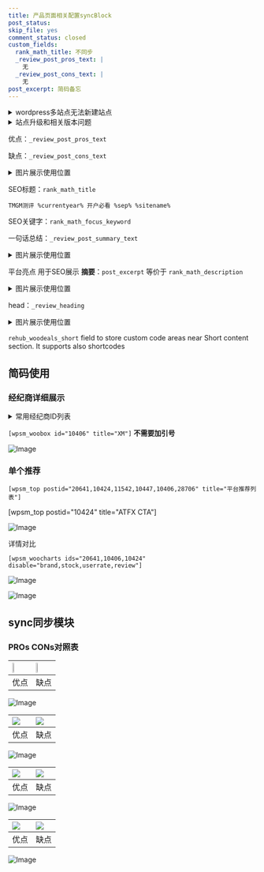 ```yaml
---
title: 产品页面相关配置syncBlock
post_status: 
skip_file: yes
comment_status: closed
custom_fields:
  rank_math_title: 不同步
  _review_post_pros_text: |
    无
  _review_post_cons_text: |
    无
post_excerpt: 简码备忘
---
```

<details><summary>wordpress多站点无法新建站点</summary>

<li>和报错需要清理cookies一样的原因</li>
<li>wp-config.php里面<code>define( 'SUBDOMAIN_INSTALL', false );//子域名安装</code></li>
<li>新建子站点是用<code>define( 'SUBDOMAIN_INSTALL', true);//子域名安装</code> 完成以后，改成<code>false</code></li>
</details>

<details><summary>站点升级和相关版本问题</summary>

<p>wordpress：5.9.9
woocommerce：7.5.1
出现问题的地方：主题选项里面>><strong>Product layout >>compact style</strong></p>
<p>如何出现没有用过的字段 导致无法保存。先导出配置 然后进行修改，后面再次恢复即可。</p>
<p>出现部分字段无法显示时，需要返回默认布局后，对产品进行保存就好了。</p>
<p></p>
</details>

优点：`_review_post_pros_text`

缺点：`_review_post_cons_text`

<details><summary>图片展示使用位置</summary>

<img src="https://prod-files-secure.s3.us-west-2.amazonaws.com/39ed1227-6d7d-4570-be36-9ccd4a2c4241/f51d3d83-55d4-4bdf-9604-f37ec77ab556/Untitled.png?X-Amz-Algorithm=AWS4-HMAC-SHA256&X-Amz-Content-Sha256=UNSIGNED-PAYLOAD&X-Amz-Credential=ASIAZI2LB466SFFRL6CK%2F20250928%2Fus-west-2%2Fs3%2Faws4_request&X-Amz-Date=20250928T165519Z&X-Amz-Expires=3600&X-Amz-Security-Token=IQoJb3JpZ2luX2VjEDYaCXVzLXdlc3QtMiJGMEQCICnBVch3KfWCBATx6aJR%2BcV%2BvUH4tYgg%2FSxTnuM21j%2FAAiBHVhLtY2R55aVc%2Bd%2BjG21Tn3mQpnR2pbu1TtmkPWULdSqIBAi%2F%2F%2F%2F%2F%2F%2F%2F%2F%2F%2F8BEAAaDDYzNzQyMzE4MzgwNSIMnU6YFW%2BPDlglZGfmKtwDjQFCEf6PIv6wUFPmZlhlNR%2FxqKsPaICw6UCXzesF3w1ksJ%2B%2FxVglk2%2FkxXUOkSXL4GVfxyiLYtDOlw3z7hHcn5kcA3Wd94Xd22U7hvhruXAMUhzGC1tFAExvJlzLkzpZFuot0xjOszl8A%2F5Se36R8NMa3%2FFIO0La2HyUwgN7YEdz9AETlSboTPWk3ndeBE2W4WHNZO53mAD8LvH5nuvv70rbLXQjCZwH8N5%2FOpprvvGfEX45dxuST%2FuWq9GGJncTLwR2Gl2hgdjp7q3ycC2M3YX6LG%2BCbNQE14dxKkp5BKnFqHCyCKpODo71oB%2FUgm8MisKxOJbAr%2B%2BFnfH1nFyJ7SqJ1WBHFal7HvkWG5pvc75jJuyT3gMPKmAtOzuF8mCsWrwkWyjnGF%2FiPVFoVd3ppS5MPkbkBhGog0r8W50pFsGnNttlQO2H7TbmFATD%2F679vfB60I4D8%2BXhNY2vNzo7%2FiiTlS8grzaKRPrq5yOcttX4WT8zdCCQc0BVgrpFa4HIDX9dil8LITkieaOHgZxm0ujopGdJ2MoBf6DOnGcZIjT4wxSEyO3ARkaUkKHmzwpQc70AkwHG6X5UnwzZB1L9QFoc%2FBLyPoZW49WeNugbDgxtQsVGni%2BjM0ABuycwmvDkxgY6pgHLHXSQ9cs%2FmkXnpZm%2BYBTwymnqMlAlicb9tQwMO%2FdRUqYxYWeg%2FcQMoCy6CuTjtIT0Dh0keSMbT3TD8z9LfjyxdopXrJ4Y8%2FLDK58tHAoPqfjyVeu4VKkthrpwt7rTkKxgHyeHSIaZHmEMflKR40NB7uM5w7hb3A7xgIOS%2B%2B7KpfPKpUQNml%2BOUaYdwVrNSy5R5LuIOR%2B3uKpTLNdjcTU8JxqCDIrr&X-Amz-Signature=454466e3365dabccac7c1fcd4a206cfb07fa24128946f2bd99ec2c9e97068751&X-Amz-SignedHeaders=host&x-amz-checksum-mode=ENABLED&x-id=GetObject" alt="Image">
</details>

SEO标题：`rank_math_title`

`TMGM测评 %currentyear% 开户必看 %sep% %sitename%`

SEO关键字：`rank_math_focus_keyword`

一句话总结：`_review_post_summary_text`

<details><summary>图片展示使用位置</summary>

<img src="https://prod-files-secure.s3.us-west-2.amazonaws.com/39ed1227-6d7d-4570-be36-9ccd4a2c4241/4b96a922-296c-4f4e-8630-d1c870cbce01/Untitled.png?X-Amz-Algorithm=AWS4-HMAC-SHA256&X-Amz-Content-Sha256=UNSIGNED-PAYLOAD&X-Amz-Credential=ASIAZI2LB466TF57BEZS%2F20250928%2Fus-west-2%2Fs3%2Faws4_request&X-Amz-Date=20250928T165519Z&X-Amz-Expires=3600&X-Amz-Security-Token=IQoJb3JpZ2luX2VjEDYaCXVzLXdlc3QtMiJGMEQCIHoa0w59QXanU4shS5tcmen1Z9XJcG%2Fonqy9Q1fr%2Fm9aAiBggB1QgLQxuKvFt80tB38Zr82VE8sCAZ9TbjGouuWsUCqIBAi%2F%2F%2F%2F%2F%2F%2F%2F%2F%2F%2F8BEAAaDDYzNzQyMzE4MzgwNSIMNMwcht5y5k2%2B1V3rKtwDhHNCf1XI8GRrGbdKUd5Bx6ftPsCxzF1QqVsaHXhQZ41UsY%2BZ36JiYftuWcr1m0gAn9l7QC6zi1voKp4tOopXt74iUBYrsJfaZSBbrY6jiP6dLXkt25z68zQXL%2BmYtjTthU1idhbWJwxXgsrqB15UOZRodneiEhVLz8ZOx5Q%2Bz%2FOfQSHuH15GNQ%2FWAWIZdpZKSRqx8dt%2FEITWuhCaUbMGDIG6JNpIpZBhwEm9Muc%2B9lywZIeumd9O3Q3UVOHHOpykm1yQxd6qBFY7%2BOrwNOpPM78Fad2wgXKEW5rbxAnmNcdLHY8ATRF%2FTegA45La7RE5v5MPeUSXEk0knC9kIbvyRZ9X9L7veRzNjOZpMJfs1yhh7OLzNTc36CSU%2B3Rwrda7FwCh4YbBOIchq7caFafSZF%2BdkZLbrP%2FvY0BBZCclGniQ9n6zSs0vdgA%2FyNUrFEPP9BmkFqelRGX1zPRJxHZCR2jFFsmmcr%2FfUj5abtEbLBu4avJprYqcLCbI%2FZLxcqmFD1hle2cYTw%2BAue4i2BhdJBKn1lMKr4bYdpQgJJSYoyD3dEMKPCBKo4CYU5acf1oj2AlNn%2FJHKN14wMvod4VnWtmAD6cAmxzEL%2B12M6QtF1gm7%2FCLRjioUypIfJ4wze%2FkxgY6pgGoPk38fo7cR3vippj0kYap5K1n%2BIog579u%2FQW2o1JzXa0%2Bx0DiISfqwtoJahpsKMmvI30WJv7x79ueYOerSKC9bVHI1fAl9LlDbpXPT9AwBXut%2B615yld94%2FBqVsMAxswWHZLGbCJhGlALjaxr74FIvQerLeesYBspzRQzEA5fpQmw97xiIFURurs%2FgTfhv0MU8JTjtuUqDp0GlbfhDlnNVuQyTVbk&X-Amz-Signature=8d70c2d39696d33db0542c9b68d38647cf88e1737b4cca7a9e7f1745a541b0b7&X-Amz-SignedHeaders=host&x-amz-checksum-mode=ENABLED&x-id=GetObject" alt="Image">
</details>

平台亮点 用于SEO展示 **摘要**：`post_excerpt`  等价于 `rank_math_description`

<details><summary>图片展示使用位置</summary>

<img src="https://prod-files-secure.s3.us-west-2.amazonaws.com/39ed1227-6d7d-4570-be36-9ccd4a2c4241/1ee11f63-b60a-4dfe-a7a7-d58ff23b5d88/Untitled.png?X-Amz-Algorithm=AWS4-HMAC-SHA256&X-Amz-Content-Sha256=UNSIGNED-PAYLOAD&X-Amz-Credential=ASIAZI2LB4665NYULXT6%2F20250928%2Fus-west-2%2Fs3%2Faws4_request&X-Amz-Date=20250928T165519Z&X-Amz-Expires=3600&X-Amz-Security-Token=IQoJb3JpZ2luX2VjEDYaCXVzLXdlc3QtMiJIMEYCIQCj8%2FhXwkc7Tu4DNrQdAP7z%2Fq5W3Gf1vKIt9apLfRCZRAIhAPIERxgUgKgVEPgK62vbe92LYrZXO1cEqhJQuUMjx0cnKogECL%2F%2F%2F%2F%2F%2F%2F%2F%2F%2F%2FwEQABoMNjM3NDIzMTgzODA1IgxKCCg2kzr%2Fb13pF24q3AN0KYKN04%2F4KTp7vwOBw99QPwNV2gsc3tezJNc%2Bf1WjTEzAPzd6edQdFR3zK3ZS6V8fV2pprO%2FNE26mXbEwZmgX4BtxSaBKAlaBY3anzcFhVYQ2EvyNryMWVDzQSXVNCJ5f02vv5z3zx%2F7so2FbQ%2FvtZ2mA%2FjTOuHZFIeqnge3wEpHmOgraNvDpDewtvmakM3QFNzShyo%2FVE25UpKME8jYTO2DjTxkUhS8boW2b4cRWa81Xn%2Fp55Yjz%2BmIhw4QkErBCbyqv91zbWDBs1k%2FcxgVall4siB2GtIH2GYlRBfkn1bcVgmn3BuJZHBPXt3R1XWoV6m7icUZqdV09qWE0lGN9zNQns1ZY6d96Ck4JF1rXUyl3zc1VJfj9V9Ud7bzj78IFXovTertvezBXOE3yu4Wj2IkkI4u%2FPLbKFeOtPzEClNG%2FPrecK8qGnxTXON8dwuF8CZDAAPK7beY48QRWbPZb%2FkNwra1qgkdMzEu5aImo6WY3L3LAt4cQrw1uMc%2BBKwE89KHLN1U7cKBqfKfs2op0l04tmiU5SEWwZD%2Fx%2B3XuFywWQlzpE7J8RO1kmFUaoR6fNgWz3aBawfWlWlSnhLcYcusXuaUf3DB7NhAiaLfHYhgB1f6Gro%2ByvKoWeDDO7%2BTGBjqkASXZENxmVyldULPtGkDAlRoOqbL2tdNUELINaLIQ1isIoPxh6eCjqZlJcwNDXjjh77EoNgATfMTxcOX7GmFM7BuclHofmg2QJWjWwaP7lnc1L8toTvjYLwvdd66RhpfYbjQm86aRxdMTojHBbnCP%2BuvBzmfz0tL253hnVrBFnYd0wNqP6bwikwi3v62QilEFqAbDdE8lugsznKMIhA2PI9EfyfC8&X-Amz-Signature=3c977e94dfb336817f6803213392ab2fbc1070f90a42631d69537d9f7ad76480&X-Amz-SignedHeaders=host&x-amz-checksum-mode=ENABLED&x-id=GetObject" alt="Image">
<img src="https://prod-files-secure.s3.us-west-2.amazonaws.com/39ed1227-6d7d-4570-be36-9ccd4a2c4241/ad4118b5-78d8-4fbe-801e-3b29b5d99c01/Untitled.png?X-Amz-Algorithm=AWS4-HMAC-SHA256&X-Amz-Content-Sha256=UNSIGNED-PAYLOAD&X-Amz-Credential=ASIAZI2LB4665NYULXT6%2F20250928%2Fus-west-2%2Fs3%2Faws4_request&X-Amz-Date=20250928T165519Z&X-Amz-Expires=3600&X-Amz-Security-Token=IQoJb3JpZ2luX2VjEDYaCXVzLXdlc3QtMiJIMEYCIQCj8%2FhXwkc7Tu4DNrQdAP7z%2Fq5W3Gf1vKIt9apLfRCZRAIhAPIERxgUgKgVEPgK62vbe92LYrZXO1cEqhJQuUMjx0cnKogECL%2F%2F%2F%2F%2F%2F%2F%2F%2F%2F%2FwEQABoMNjM3NDIzMTgzODA1IgxKCCg2kzr%2Fb13pF24q3AN0KYKN04%2F4KTp7vwOBw99QPwNV2gsc3tezJNc%2Bf1WjTEzAPzd6edQdFR3zK3ZS6V8fV2pprO%2FNE26mXbEwZmgX4BtxSaBKAlaBY3anzcFhVYQ2EvyNryMWVDzQSXVNCJ5f02vv5z3zx%2F7so2FbQ%2FvtZ2mA%2FjTOuHZFIeqnge3wEpHmOgraNvDpDewtvmakM3QFNzShyo%2FVE25UpKME8jYTO2DjTxkUhS8boW2b4cRWa81Xn%2Fp55Yjz%2BmIhw4QkErBCbyqv91zbWDBs1k%2FcxgVall4siB2GtIH2GYlRBfkn1bcVgmn3BuJZHBPXt3R1XWoV6m7icUZqdV09qWE0lGN9zNQns1ZY6d96Ck4JF1rXUyl3zc1VJfj9V9Ud7bzj78IFXovTertvezBXOE3yu4Wj2IkkI4u%2FPLbKFeOtPzEClNG%2FPrecK8qGnxTXON8dwuF8CZDAAPK7beY48QRWbPZb%2FkNwra1qgkdMzEu5aImo6WY3L3LAt4cQrw1uMc%2BBKwE89KHLN1U7cKBqfKfs2op0l04tmiU5SEWwZD%2Fx%2B3XuFywWQlzpE7J8RO1kmFUaoR6fNgWz3aBawfWlWlSnhLcYcusXuaUf3DB7NhAiaLfHYhgB1f6Gro%2ByvKoWeDDO7%2BTGBjqkASXZENxmVyldULPtGkDAlRoOqbL2tdNUELINaLIQ1isIoPxh6eCjqZlJcwNDXjjh77EoNgATfMTxcOX7GmFM7BuclHofmg2QJWjWwaP7lnc1L8toTvjYLwvdd66RhpfYbjQm86aRxdMTojHBbnCP%2BuvBzmfz0tL253hnVrBFnYd0wNqP6bwikwi3v62QilEFqAbDdE8lugsznKMIhA2PI9EfyfC8&X-Amz-Signature=731b1c7ef1d6c3db1322dd1e2ea001444303d4d7b4bd3ce12006e3b63ed205e4&X-Amz-SignedHeaders=host&x-amz-checksum-mode=ENABLED&x-id=GetObject" alt="Image">
<img src="https://prod-files-secure.s3.us-west-2.amazonaws.com/39ed1227-6d7d-4570-be36-9ccd4a2c4241/a38cf7c9-a79c-4b64-9e94-13589fe0758b/Untitled.png?X-Amz-Algorithm=AWS4-HMAC-SHA256&X-Amz-Content-Sha256=UNSIGNED-PAYLOAD&X-Amz-Credential=ASIAZI2LB4665NYULXT6%2F20250928%2Fus-west-2%2Fs3%2Faws4_request&X-Amz-Date=20250928T165519Z&X-Amz-Expires=3600&X-Amz-Security-Token=IQoJb3JpZ2luX2VjEDYaCXVzLXdlc3QtMiJIMEYCIQCj8%2FhXwkc7Tu4DNrQdAP7z%2Fq5W3Gf1vKIt9apLfRCZRAIhAPIERxgUgKgVEPgK62vbe92LYrZXO1cEqhJQuUMjx0cnKogECL%2F%2F%2F%2F%2F%2F%2F%2F%2F%2F%2FwEQABoMNjM3NDIzMTgzODA1IgxKCCg2kzr%2Fb13pF24q3AN0KYKN04%2F4KTp7vwOBw99QPwNV2gsc3tezJNc%2Bf1WjTEzAPzd6edQdFR3zK3ZS6V8fV2pprO%2FNE26mXbEwZmgX4BtxSaBKAlaBY3anzcFhVYQ2EvyNryMWVDzQSXVNCJ5f02vv5z3zx%2F7so2FbQ%2FvtZ2mA%2FjTOuHZFIeqnge3wEpHmOgraNvDpDewtvmakM3QFNzShyo%2FVE25UpKME8jYTO2DjTxkUhS8boW2b4cRWa81Xn%2Fp55Yjz%2BmIhw4QkErBCbyqv91zbWDBs1k%2FcxgVall4siB2GtIH2GYlRBfkn1bcVgmn3BuJZHBPXt3R1XWoV6m7icUZqdV09qWE0lGN9zNQns1ZY6d96Ck4JF1rXUyl3zc1VJfj9V9Ud7bzj78IFXovTertvezBXOE3yu4Wj2IkkI4u%2FPLbKFeOtPzEClNG%2FPrecK8qGnxTXON8dwuF8CZDAAPK7beY48QRWbPZb%2FkNwra1qgkdMzEu5aImo6WY3L3LAt4cQrw1uMc%2BBKwE89KHLN1U7cKBqfKfs2op0l04tmiU5SEWwZD%2Fx%2B3XuFywWQlzpE7J8RO1kmFUaoR6fNgWz3aBawfWlWlSnhLcYcusXuaUf3DB7NhAiaLfHYhgB1f6Gro%2ByvKoWeDDO7%2BTGBjqkASXZENxmVyldULPtGkDAlRoOqbL2tdNUELINaLIQ1isIoPxh6eCjqZlJcwNDXjjh77EoNgATfMTxcOX7GmFM7BuclHofmg2QJWjWwaP7lnc1L8toTvjYLwvdd66RhpfYbjQm86aRxdMTojHBbnCP%2BuvBzmfz0tL253hnVrBFnYd0wNqP6bwikwi3v62QilEFqAbDdE8lugsznKMIhA2PI9EfyfC8&X-Amz-Signature=5c8625db8129cf001e0e672c9d37900b668873a81b988fc9962a8dade3cbf081&X-Amz-SignedHeaders=host&x-amz-checksum-mode=ENABLED&x-id=GetObject" alt="Image">
<img src="https://prod-files-secure.s3.us-west-2.amazonaws.com/39ed1227-6d7d-4570-be36-9ccd4a2c4241/7da6fc1e-d2ac-42ae-8c75-cb5749aa18f6/Untitled.png?X-Amz-Algorithm=AWS4-HMAC-SHA256&X-Amz-Content-Sha256=UNSIGNED-PAYLOAD&X-Amz-Credential=ASIAZI2LB4665NYULXT6%2F20250928%2Fus-west-2%2Fs3%2Faws4_request&X-Amz-Date=20250928T165519Z&X-Amz-Expires=3600&X-Amz-Security-Token=IQoJb3JpZ2luX2VjEDYaCXVzLXdlc3QtMiJIMEYCIQCj8%2FhXwkc7Tu4DNrQdAP7z%2Fq5W3Gf1vKIt9apLfRCZRAIhAPIERxgUgKgVEPgK62vbe92LYrZXO1cEqhJQuUMjx0cnKogECL%2F%2F%2F%2F%2F%2F%2F%2F%2F%2F%2FwEQABoMNjM3NDIzMTgzODA1IgxKCCg2kzr%2Fb13pF24q3AN0KYKN04%2F4KTp7vwOBw99QPwNV2gsc3tezJNc%2Bf1WjTEzAPzd6edQdFR3zK3ZS6V8fV2pprO%2FNE26mXbEwZmgX4BtxSaBKAlaBY3anzcFhVYQ2EvyNryMWVDzQSXVNCJ5f02vv5z3zx%2F7so2FbQ%2FvtZ2mA%2FjTOuHZFIeqnge3wEpHmOgraNvDpDewtvmakM3QFNzShyo%2FVE25UpKME8jYTO2DjTxkUhS8boW2b4cRWa81Xn%2Fp55Yjz%2BmIhw4QkErBCbyqv91zbWDBs1k%2FcxgVall4siB2GtIH2GYlRBfkn1bcVgmn3BuJZHBPXt3R1XWoV6m7icUZqdV09qWE0lGN9zNQns1ZY6d96Ck4JF1rXUyl3zc1VJfj9V9Ud7bzj78IFXovTertvezBXOE3yu4Wj2IkkI4u%2FPLbKFeOtPzEClNG%2FPrecK8qGnxTXON8dwuF8CZDAAPK7beY48QRWbPZb%2FkNwra1qgkdMzEu5aImo6WY3L3LAt4cQrw1uMc%2BBKwE89KHLN1U7cKBqfKfs2op0l04tmiU5SEWwZD%2Fx%2B3XuFywWQlzpE7J8RO1kmFUaoR6fNgWz3aBawfWlWlSnhLcYcusXuaUf3DB7NhAiaLfHYhgB1f6Gro%2ByvKoWeDDO7%2BTGBjqkASXZENxmVyldULPtGkDAlRoOqbL2tdNUELINaLIQ1isIoPxh6eCjqZlJcwNDXjjh77EoNgATfMTxcOX7GmFM7BuclHofmg2QJWjWwaP7lnc1L8toTvjYLwvdd66RhpfYbjQm86aRxdMTojHBbnCP%2BuvBzmfz0tL253hnVrBFnYd0wNqP6bwikwi3v62QilEFqAbDdE8lugsznKMIhA2PI9EfyfC8&X-Amz-Signature=7acdd613ab86df1ece48e8479ce98a582bc42bd50b48ec57f7b915128a546057&X-Amz-SignedHeaders=host&x-amz-checksum-mode=ENABLED&x-id=GetObject" alt="Image">
<img src="https://prod-files-secure.s3.us-west-2.amazonaws.com/39ed1227-6d7d-4570-be36-9ccd4a2c4241/7e97f40a-eaee-47f5-b2f9-475f96808fa7/Untitled.png?X-Amz-Algorithm=AWS4-HMAC-SHA256&X-Amz-Content-Sha256=UNSIGNED-PAYLOAD&X-Amz-Credential=ASIAZI2LB4665NYULXT6%2F20250928%2Fus-west-2%2Fs3%2Faws4_request&X-Amz-Date=20250928T165519Z&X-Amz-Expires=3600&X-Amz-Security-Token=IQoJb3JpZ2luX2VjEDYaCXVzLXdlc3QtMiJIMEYCIQCj8%2FhXwkc7Tu4DNrQdAP7z%2Fq5W3Gf1vKIt9apLfRCZRAIhAPIERxgUgKgVEPgK62vbe92LYrZXO1cEqhJQuUMjx0cnKogECL%2F%2F%2F%2F%2F%2F%2F%2F%2F%2F%2FwEQABoMNjM3NDIzMTgzODA1IgxKCCg2kzr%2Fb13pF24q3AN0KYKN04%2F4KTp7vwOBw99QPwNV2gsc3tezJNc%2Bf1WjTEzAPzd6edQdFR3zK3ZS6V8fV2pprO%2FNE26mXbEwZmgX4BtxSaBKAlaBY3anzcFhVYQ2EvyNryMWVDzQSXVNCJ5f02vv5z3zx%2F7so2FbQ%2FvtZ2mA%2FjTOuHZFIeqnge3wEpHmOgraNvDpDewtvmakM3QFNzShyo%2FVE25UpKME8jYTO2DjTxkUhS8boW2b4cRWa81Xn%2Fp55Yjz%2BmIhw4QkErBCbyqv91zbWDBs1k%2FcxgVall4siB2GtIH2GYlRBfkn1bcVgmn3BuJZHBPXt3R1XWoV6m7icUZqdV09qWE0lGN9zNQns1ZY6d96Ck4JF1rXUyl3zc1VJfj9V9Ud7bzj78IFXovTertvezBXOE3yu4Wj2IkkI4u%2FPLbKFeOtPzEClNG%2FPrecK8qGnxTXON8dwuF8CZDAAPK7beY48QRWbPZb%2FkNwra1qgkdMzEu5aImo6WY3L3LAt4cQrw1uMc%2BBKwE89KHLN1U7cKBqfKfs2op0l04tmiU5SEWwZD%2Fx%2B3XuFywWQlzpE7J8RO1kmFUaoR6fNgWz3aBawfWlWlSnhLcYcusXuaUf3DB7NhAiaLfHYhgB1f6Gro%2ByvKoWeDDO7%2BTGBjqkASXZENxmVyldULPtGkDAlRoOqbL2tdNUELINaLIQ1isIoPxh6eCjqZlJcwNDXjjh77EoNgATfMTxcOX7GmFM7BuclHofmg2QJWjWwaP7lnc1L8toTvjYLwvdd66RhpfYbjQm86aRxdMTojHBbnCP%2BuvBzmfz0tL253hnVrBFnYd0wNqP6bwikwi3v62QilEFqAbDdE8lugsznKMIhA2PI9EfyfC8&X-Amz-Signature=74c859d0ed1c775ceda4b1ea3218e2eb36011f8701729c3d3d189d69b3d5b00b&X-Amz-SignedHeaders=host&x-amz-checksum-mode=ENABLED&x-id=GetObject" alt="Image">
</details>

head：`_review_heading`

<details><summary>图片展示使用位置</summary>

<img src="https://prod-files-secure.s3.us-west-2.amazonaws.com/39ed1227-6d7d-4570-be36-9ccd4a2c4241/3a4650ad-9887-415c-889a-edd51fa54f27/Untitled.png?X-Amz-Algorithm=AWS4-HMAC-SHA256&X-Amz-Content-Sha256=UNSIGNED-PAYLOAD&X-Amz-Credential=ASIAZI2LB466V7UJ2KRR%2F20250928%2Fus-west-2%2Fs3%2Faws4_request&X-Amz-Date=20250928T165520Z&X-Amz-Expires=3600&X-Amz-Security-Token=IQoJb3JpZ2luX2VjEDYaCXVzLXdlc3QtMiJHMEUCIQC1GbX0oR%2FQlQui%2B0tCYgFm9MAov2dyxGa3joVrsvqI3wIgS8g1i2007xTdXS1NOQ%2BkFTfHeE7qm%2F%2BS8bM3zW0APE0qiAQIv%2F%2F%2F%2F%2F%2F%2F%2F%2F%2F%2FARAAGgw2Mzc0MjMxODM4MDUiDKP47GePf7BpE8iWnCrcA3FTrT4WinWfqsDohSzm%2BjKalNWd67EADIqKwAWdhSx%2B6MPzrkqTnGXgSs82eX8roftHFoPhQJkNheYVXnX48p3RaRX7q47s7PLC%2Fg693Jg6I3rROeYOJHpO2pSyMeexlR71%2FC6Hnp8%2FzxIWgZ8sRPnQ10yhVwyOwiMGewLJUyypx1AZRmNm%2BsJhldMUM4OizNbvecvMs7dIffhXxaaFS1MIIFvUwIja9Ti82zFmJo06GAw07RMX54ZCmDfi4vK7faiSIWBnxBhGRo1goQZCclTiE8vd02aVl0U4a%2BKwstGGF4YUclDTyju4hQsH0DHM80Z55LXy5UHFbpvkGeXiVUk2PEM4tU5vGuY%2BkxVxb9Nd3lYdPxQVFvIp8GW1WQnD6TZVnU41Ac3kMgy86ogmTgsxWwwuuNYydH3rHxD3uM69BsGBxSIsX%2F5V%2BUhZ21fSLy2j4H5fXXsJX4MH4zwyc2MWh1R%2BH%2BMPln%2FlIqMPODdVkzW6VHlQ9LgXJQFQeQ1sgUGYEo0dgUJ18QgZ3Z7RGKDF9%2BxfV4jSVARGyWxrbKwuUcdNBFyZpY4qi%2FIXFvUIycWqMYKRrG9g5%2FYUOy1zHox380wSVFwyWacELt%2FgCCnu3v2nKJPrr%2B9uLg70MJ7v5MYGOqUBxSEMI2UTJBRzj4xgLxo1e0MnoU7uWX2rAkteTOpqXGiU0f3QVs7XmUB5%2BJHB3v0QE9BTC%2F5%2BpB7qrk%2B7gKXV82KqM8%2FUv9FAmaf5m0vllpgIhoFq1OyusXGIAvOuibPnNdwu9BWjZYfEb9Are1QEoH6b9lhazv%2B9mgsoxRgiAepmsQRaXdHl3vV5c6RpfE6poyW9QG0RenvaRxRRNzp0kA6D%2B%2Fkp&X-Amz-Signature=15fce49805ad832d0466f0d144dcab7f1d4107874029d01c156b6fe5b4953c41&X-Amz-SignedHeaders=host&x-amz-checksum-mode=ENABLED&x-id=GetObject" alt="Image">
</details>

`rehub_woodeals_short`	field to store custom code areas near Short content section. It supports also shortcodes



## 简码使用

### 经纪商详细展示

<details><summary>常用经纪商ID列表</summary>

<pre><code class="php">嘉盛 ===> 20641  [wpsm_woobox id="20641" title="嘉盛"]
易信easymarkets ===> 11542  [wpsm_woobox id="11542" title="易信easymarkets"]
ATFX外汇 ===> 10424  [wpsm_woobox id="10424" title="ATFX"]
XM ===> 10406  [wpsm_woobox id="10406" title="XM"]
TMGM ===> 29622  [wpsm_woobox id="29622" title="TMGM"]
HYCM ===> 10447  [wpsm_woobox id="10447" title="HYCM"]
fpmarkets澳福外汇 ===> 20639  [wpsm_woobox id="20639" title="fpmarkets澳福外汇"]</code></pre>
</details>

`[wpsm_woobox id="10406" title="XM"]` **不需要加引号**

![Image](https://prod-files-secure.s3.us-west-2.amazonaws.com/39ed1227-6d7d-4570-be36-9ccd4a2c4241/4f898f9d-0fa7-4e43-acd3-ac6bc7be575a/Untitled.png?X-Amz-Algorithm=AWS4-HMAC-SHA256&X-Amz-Content-Sha256=UNSIGNED-PAYLOAD&X-Amz-Credential=ASIAZI2LB4666IDWJHGR%2F20250928%2Fus-west-2%2Fs3%2Faws4_request&X-Amz-Date=20250928T165517Z&X-Amz-Expires=3600&X-Amz-Security-Token=IQoJb3JpZ2luX2VjEDYaCXVzLXdlc3QtMiJIMEYCIQD5AnRMrwqaJxchoV6yjKYjbkQ7tgqqiDHMz86pDFhikwIhAJBbB0oVnXIRc8HL9efZG7zhsfng4Xq5Nv5ae7uuHTHxKogECL%2F%2F%2F%2F%2F%2F%2F%2F%2F%2F%2FwEQABoMNjM3NDIzMTgzODA1IgwMaJiS1ar3oSHZnIEq3APgGke3nOcMkXYHomPQQ5GKLPn9JCVVy23%2BJEFxORxBIaIyw%2B7d%2BOyS1oWlv7KC53gMQrIKeC9TuCYu1fNfLrXXtQaDdqoa2w2Po%2Br7AeSPFOrNEMZGxEMyjja5vtj6uMUhGA0x2PuwMmmVDeGKB64HBT75hbDENYNUgluLgQHgsfSJdHEREVGzjkv%2BzgmKwPoamjZNnCI%2F4%2FxO2eiNaAuTFudXenNuyC9X6eauWrLTTkYoOL%2FvuChmbskXTdw4ASmVP%2FHbAWf%2FN2toT5XOrMytKnqHHKPkA82g6FSmrERwomNklj83IxIrvi%2B%2BiH3q2JzlIRxytyMdCBuwl2o8cMeHZ29mWGItFGz%2FW9%2FK3KLUTQJi03swlsIUmRnLJZKjhMIcWVNRujA16p7gqX42GxZB%2BoV3Mjj5NezT5YqPrl2QBJj7hfR9Kg884%2BFSU0IOyx44rz2DuAoVwFrgRK1GA4YEopSyoXkXM%2FQHn7ls4SeOhs2YuPDmFBCNwmT3b5Rjx6RmWSncgJVanf6kYQmWnYDi1yWvyYEclqtk%2BihkVxQUGLQnGcyupnF3MgqeXSuQXUJ2%2FCTLMvrX6IYIzVgaUvc9ox6DOcqa2iUk9E%2FLWedSdkfxm4pKxhX3lhziojD57%2BTGBjqkAZcHV7%2FUSa5mayQOdhyp16FY1lFN3xJk7lbdpgLxsHvgfQL8SmnQJ%2BVPnmKTyJKghIrYZ7l3YEPRCGZrHO0BM9AASsPe4l7CweZlwS3bsxwDjm4KtS1xMcqO0jp7%2BM%2BTCgHOQvxd%2Bk%2Bxvof0Ef0QwutYtrhOhRKtk1rkUeBJ5lu2JLToXiC94e1Z9v90YxyGF0U%2FYI3dergY%2Bvs%2F3JfD%2Flkx%2FqrP&X-Amz-Signature=8339e5022fb6b322effaf6bee11e8b13383dcd3a91df1ddfd0bb324a17b505b9&X-Amz-SignedHeaders=host&x-amz-checksum-mode=ENABLED&x-id=GetObject)

### 单个推荐
`[wpsm_top postid="20641,10424,11542,10447,10406,28706" title="平台推荐列表"]`

[wpsm_top postid="10424" title="ATFX CTA"]

![Image](https://prod-files-secure.s3.us-west-2.amazonaws.com/39ed1227-6d7d-4570-be36-9ccd4a2c4241/5ac620dc-51a8-48b6-b55d-91f47299193c/Untitled.png?X-Amz-Algorithm=AWS4-HMAC-SHA256&X-Amz-Content-Sha256=UNSIGNED-PAYLOAD&X-Amz-Credential=ASIAZI2LB4666IDWJHGR%2F20250928%2Fus-west-2%2Fs3%2Faws4_request&X-Amz-Date=20250928T165517Z&X-Amz-Expires=3600&X-Amz-Security-Token=IQoJb3JpZ2luX2VjEDYaCXVzLXdlc3QtMiJIMEYCIQD5AnRMrwqaJxchoV6yjKYjbkQ7tgqqiDHMz86pDFhikwIhAJBbB0oVnXIRc8HL9efZG7zhsfng4Xq5Nv5ae7uuHTHxKogECL%2F%2F%2F%2F%2F%2F%2F%2F%2F%2F%2FwEQABoMNjM3NDIzMTgzODA1IgwMaJiS1ar3oSHZnIEq3APgGke3nOcMkXYHomPQQ5GKLPn9JCVVy23%2BJEFxORxBIaIyw%2B7d%2BOyS1oWlv7KC53gMQrIKeC9TuCYu1fNfLrXXtQaDdqoa2w2Po%2Br7AeSPFOrNEMZGxEMyjja5vtj6uMUhGA0x2PuwMmmVDeGKB64HBT75hbDENYNUgluLgQHgsfSJdHEREVGzjkv%2BzgmKwPoamjZNnCI%2F4%2FxO2eiNaAuTFudXenNuyC9X6eauWrLTTkYoOL%2FvuChmbskXTdw4ASmVP%2FHbAWf%2FN2toT5XOrMytKnqHHKPkA82g6FSmrERwomNklj83IxIrvi%2B%2BiH3q2JzlIRxytyMdCBuwl2o8cMeHZ29mWGItFGz%2FW9%2FK3KLUTQJi03swlsIUmRnLJZKjhMIcWVNRujA16p7gqX42GxZB%2BoV3Mjj5NezT5YqPrl2QBJj7hfR9Kg884%2BFSU0IOyx44rz2DuAoVwFrgRK1GA4YEopSyoXkXM%2FQHn7ls4SeOhs2YuPDmFBCNwmT3b5Rjx6RmWSncgJVanf6kYQmWnYDi1yWvyYEclqtk%2BihkVxQUGLQnGcyupnF3MgqeXSuQXUJ2%2FCTLMvrX6IYIzVgaUvc9ox6DOcqa2iUk9E%2FLWedSdkfxm4pKxhX3lhziojD57%2BTGBjqkAZcHV7%2FUSa5mayQOdhyp16FY1lFN3xJk7lbdpgLxsHvgfQL8SmnQJ%2BVPnmKTyJKghIrYZ7l3YEPRCGZrHO0BM9AASsPe4l7CweZlwS3bsxwDjm4KtS1xMcqO0jp7%2BM%2BTCgHOQvxd%2Bk%2Bxvof0Ef0QwutYtrhOhRKtk1rkUeBJ5lu2JLToXiC94e1Z9v90YxyGF0U%2FYI3dergY%2Bvs%2F3JfD%2Flkx%2FqrP&X-Amz-Signature=ccb9d33decfecb031a8221174d14a7c0d5ba30d98da77eb671b964dd1000fe43&X-Amz-SignedHeaders=host&x-amz-checksum-mode=ENABLED&x-id=GetObject)

详情对比

`[wpsm_woocharts ids="20641,10406,10424" disable="brand,stock,userrate,review"]`

![Image](https://prod-files-secure.s3.us-west-2.amazonaws.com/39ed1227-6d7d-4570-be36-9ccd4a2c4241/bf3ba45f-b9f3-4295-8aef-b4a495fd25f4/Untitled.png?X-Amz-Algorithm=AWS4-HMAC-SHA256&X-Amz-Content-Sha256=UNSIGNED-PAYLOAD&X-Amz-Credential=ASIAZI2LB4666IDWJHGR%2F20250928%2Fus-west-2%2Fs3%2Faws4_request&X-Amz-Date=20250928T165517Z&X-Amz-Expires=3600&X-Amz-Security-Token=IQoJb3JpZ2luX2VjEDYaCXVzLXdlc3QtMiJIMEYCIQD5AnRMrwqaJxchoV6yjKYjbkQ7tgqqiDHMz86pDFhikwIhAJBbB0oVnXIRc8HL9efZG7zhsfng4Xq5Nv5ae7uuHTHxKogECL%2F%2F%2F%2F%2F%2F%2F%2F%2F%2F%2FwEQABoMNjM3NDIzMTgzODA1IgwMaJiS1ar3oSHZnIEq3APgGke3nOcMkXYHomPQQ5GKLPn9JCVVy23%2BJEFxORxBIaIyw%2B7d%2BOyS1oWlv7KC53gMQrIKeC9TuCYu1fNfLrXXtQaDdqoa2w2Po%2Br7AeSPFOrNEMZGxEMyjja5vtj6uMUhGA0x2PuwMmmVDeGKB64HBT75hbDENYNUgluLgQHgsfSJdHEREVGzjkv%2BzgmKwPoamjZNnCI%2F4%2FxO2eiNaAuTFudXenNuyC9X6eauWrLTTkYoOL%2FvuChmbskXTdw4ASmVP%2FHbAWf%2FN2toT5XOrMytKnqHHKPkA82g6FSmrERwomNklj83IxIrvi%2B%2BiH3q2JzlIRxytyMdCBuwl2o8cMeHZ29mWGItFGz%2FW9%2FK3KLUTQJi03swlsIUmRnLJZKjhMIcWVNRujA16p7gqX42GxZB%2BoV3Mjj5NezT5YqPrl2QBJj7hfR9Kg884%2BFSU0IOyx44rz2DuAoVwFrgRK1GA4YEopSyoXkXM%2FQHn7ls4SeOhs2YuPDmFBCNwmT3b5Rjx6RmWSncgJVanf6kYQmWnYDi1yWvyYEclqtk%2BihkVxQUGLQnGcyupnF3MgqeXSuQXUJ2%2FCTLMvrX6IYIzVgaUvc9ox6DOcqa2iUk9E%2FLWedSdkfxm4pKxhX3lhziojD57%2BTGBjqkAZcHV7%2FUSa5mayQOdhyp16FY1lFN3xJk7lbdpgLxsHvgfQL8SmnQJ%2BVPnmKTyJKghIrYZ7l3YEPRCGZrHO0BM9AASsPe4l7CweZlwS3bsxwDjm4KtS1xMcqO0jp7%2BM%2BTCgHOQvxd%2Bk%2Bxvof0Ef0QwutYtrhOhRKtk1rkUeBJ5lu2JLToXiC94e1Z9v90YxyGF0U%2FYI3dergY%2Bvs%2F3JfD%2Flkx%2FqrP&X-Amz-Signature=c3a822d275acb780da37649c3c114f3a5f155b14d5bfb746dbc4132e99392df8&X-Amz-SignedHeaders=host&x-amz-checksum-mode=ENABLED&x-id=GetObject)

![Image](https://prod-files-secure.s3.us-west-2.amazonaws.com/39ed1227-6d7d-4570-be36-9ccd4a2c4241/30bc56ef-f383-4b48-9768-2ebc9e436ec0/Untitled.png?X-Amz-Algorithm=AWS4-HMAC-SHA256&X-Amz-Content-Sha256=UNSIGNED-PAYLOAD&X-Amz-Credential=ASIAZI2LB4666IDWJHGR%2F20250928%2Fus-west-2%2Fs3%2Faws4_request&X-Amz-Date=20250928T165517Z&X-Amz-Expires=3600&X-Amz-Security-Token=IQoJb3JpZ2luX2VjEDYaCXVzLXdlc3QtMiJIMEYCIQD5AnRMrwqaJxchoV6yjKYjbkQ7tgqqiDHMz86pDFhikwIhAJBbB0oVnXIRc8HL9efZG7zhsfng4Xq5Nv5ae7uuHTHxKogECL%2F%2F%2F%2F%2F%2F%2F%2F%2F%2F%2FwEQABoMNjM3NDIzMTgzODA1IgwMaJiS1ar3oSHZnIEq3APgGke3nOcMkXYHomPQQ5GKLPn9JCVVy23%2BJEFxORxBIaIyw%2B7d%2BOyS1oWlv7KC53gMQrIKeC9TuCYu1fNfLrXXtQaDdqoa2w2Po%2Br7AeSPFOrNEMZGxEMyjja5vtj6uMUhGA0x2PuwMmmVDeGKB64HBT75hbDENYNUgluLgQHgsfSJdHEREVGzjkv%2BzgmKwPoamjZNnCI%2F4%2FxO2eiNaAuTFudXenNuyC9X6eauWrLTTkYoOL%2FvuChmbskXTdw4ASmVP%2FHbAWf%2FN2toT5XOrMytKnqHHKPkA82g6FSmrERwomNklj83IxIrvi%2B%2BiH3q2JzlIRxytyMdCBuwl2o8cMeHZ29mWGItFGz%2FW9%2FK3KLUTQJi03swlsIUmRnLJZKjhMIcWVNRujA16p7gqX42GxZB%2BoV3Mjj5NezT5YqPrl2QBJj7hfR9Kg884%2BFSU0IOyx44rz2DuAoVwFrgRK1GA4YEopSyoXkXM%2FQHn7ls4SeOhs2YuPDmFBCNwmT3b5Rjx6RmWSncgJVanf6kYQmWnYDi1yWvyYEclqtk%2BihkVxQUGLQnGcyupnF3MgqeXSuQXUJ2%2FCTLMvrX6IYIzVgaUvc9ox6DOcqa2iUk9E%2FLWedSdkfxm4pKxhX3lhziojD57%2BTGBjqkAZcHV7%2FUSa5mayQOdhyp16FY1lFN3xJk7lbdpgLxsHvgfQL8SmnQJ%2BVPnmKTyJKghIrYZ7l3YEPRCGZrHO0BM9AASsPe4l7CweZlwS3bsxwDjm4KtS1xMcqO0jp7%2BM%2BTCgHOQvxd%2Bk%2Bxvof0Ef0QwutYtrhOhRKtk1rkUeBJ5lu2JLToXiC94e1Z9v90YxyGF0U%2FYI3dergY%2Bvs%2F3JfD%2Flkx%2FqrP&X-Amz-Signature=8e1c88d94688015a7a6d90a802a629df491afcce1c375a0ad34c3b8ad0fc52da&X-Amz-SignedHeaders=host&x-amz-checksum-mode=ENABLED&x-id=GetObject)

## sync同步模块

### PROs CONs对照表

| <img src="https://cdn.ifttt.fun/gh/jarlin8/OSS@main/icons/customize/pros.svg" height="auto" width="37.3%"> | <img src="https://cdn.ifttt.fun/gh/jarlin8/OSS@main/icons/customize/cons.svg" height="auto" width="28.8%"> |
| :--- | :--- |
| 优点 | 缺点 |

![Image](https://prod-files-secure.s3.us-west-2.amazonaws.com/39ed1227-6d7d-4570-be36-9ccd4a2c4241/8742b755-dfb5-4004-9a5f-d6e561664bd8/Untitled.png?X-Amz-Algorithm=AWS4-HMAC-SHA256&X-Amz-Content-Sha256=UNSIGNED-PAYLOAD&X-Amz-Credential=ASIAZI2LB4666IDWJHGR%2F20250928%2Fus-west-2%2Fs3%2Faws4_request&X-Amz-Date=20250928T165517Z&X-Amz-Expires=3600&X-Amz-Security-Token=IQoJb3JpZ2luX2VjEDYaCXVzLXdlc3QtMiJIMEYCIQD5AnRMrwqaJxchoV6yjKYjbkQ7tgqqiDHMz86pDFhikwIhAJBbB0oVnXIRc8HL9efZG7zhsfng4Xq5Nv5ae7uuHTHxKogECL%2F%2F%2F%2F%2F%2F%2F%2F%2F%2F%2FwEQABoMNjM3NDIzMTgzODA1IgwMaJiS1ar3oSHZnIEq3APgGke3nOcMkXYHomPQQ5GKLPn9JCVVy23%2BJEFxORxBIaIyw%2B7d%2BOyS1oWlv7KC53gMQrIKeC9TuCYu1fNfLrXXtQaDdqoa2w2Po%2Br7AeSPFOrNEMZGxEMyjja5vtj6uMUhGA0x2PuwMmmVDeGKB64HBT75hbDENYNUgluLgQHgsfSJdHEREVGzjkv%2BzgmKwPoamjZNnCI%2F4%2FxO2eiNaAuTFudXenNuyC9X6eauWrLTTkYoOL%2FvuChmbskXTdw4ASmVP%2FHbAWf%2FN2toT5XOrMytKnqHHKPkA82g6FSmrERwomNklj83IxIrvi%2B%2BiH3q2JzlIRxytyMdCBuwl2o8cMeHZ29mWGItFGz%2FW9%2FK3KLUTQJi03swlsIUmRnLJZKjhMIcWVNRujA16p7gqX42GxZB%2BoV3Mjj5NezT5YqPrl2QBJj7hfR9Kg884%2BFSU0IOyx44rz2DuAoVwFrgRK1GA4YEopSyoXkXM%2FQHn7ls4SeOhs2YuPDmFBCNwmT3b5Rjx6RmWSncgJVanf6kYQmWnYDi1yWvyYEclqtk%2BihkVxQUGLQnGcyupnF3MgqeXSuQXUJ2%2FCTLMvrX6IYIzVgaUvc9ox6DOcqa2iUk9E%2FLWedSdkfxm4pKxhX3lhziojD57%2BTGBjqkAZcHV7%2FUSa5mayQOdhyp16FY1lFN3xJk7lbdpgLxsHvgfQL8SmnQJ%2BVPnmKTyJKghIrYZ7l3YEPRCGZrHO0BM9AASsPe4l7CweZlwS3bsxwDjm4KtS1xMcqO0jp7%2BM%2BTCgHOQvxd%2Bk%2Bxvof0Ef0QwutYtrhOhRKtk1rkUeBJ5lu2JLToXiC94e1Z9v90YxyGF0U%2FYI3dergY%2Bvs%2F3JfD%2Flkx%2FqrP&X-Amz-Signature=dddd55c1bc08934a3c7b54e14674936c4d47c2ac2deee5d6fbd9952a3a12b47e&X-Amz-SignedHeaders=host&x-amz-checksum-mode=ENABLED&x-id=GetObject)

| <img src="https://cdn.ifttt.fun/gh/jarlin8/OSS@main/icons/customize/pros1.svg" height="auto"> | <img src="https://cdn.ifttt.fun/gh/jarlin8/OSS@main/icons/customize/cons1.svg" height="auto"> |
| :--- | :--- |
| 优点 | 缺点 |

![Image](https://prod-files-secure.s3.us-west-2.amazonaws.com/39ed1227-6d7d-4570-be36-9ccd4a2c4241/806358f8-c9c4-4e17-bb35-c6c76a5397a5/Untitled.png?X-Amz-Algorithm=AWS4-HMAC-SHA256&X-Amz-Content-Sha256=UNSIGNED-PAYLOAD&X-Amz-Credential=ASIAZI2LB4666IDWJHGR%2F20250928%2Fus-west-2%2Fs3%2Faws4_request&X-Amz-Date=20250928T165517Z&X-Amz-Expires=3600&X-Amz-Security-Token=IQoJb3JpZ2luX2VjEDYaCXVzLXdlc3QtMiJIMEYCIQD5AnRMrwqaJxchoV6yjKYjbkQ7tgqqiDHMz86pDFhikwIhAJBbB0oVnXIRc8HL9efZG7zhsfng4Xq5Nv5ae7uuHTHxKogECL%2F%2F%2F%2F%2F%2F%2F%2F%2F%2F%2FwEQABoMNjM3NDIzMTgzODA1IgwMaJiS1ar3oSHZnIEq3APgGke3nOcMkXYHomPQQ5GKLPn9JCVVy23%2BJEFxORxBIaIyw%2B7d%2BOyS1oWlv7KC53gMQrIKeC9TuCYu1fNfLrXXtQaDdqoa2w2Po%2Br7AeSPFOrNEMZGxEMyjja5vtj6uMUhGA0x2PuwMmmVDeGKB64HBT75hbDENYNUgluLgQHgsfSJdHEREVGzjkv%2BzgmKwPoamjZNnCI%2F4%2FxO2eiNaAuTFudXenNuyC9X6eauWrLTTkYoOL%2FvuChmbskXTdw4ASmVP%2FHbAWf%2FN2toT5XOrMytKnqHHKPkA82g6FSmrERwomNklj83IxIrvi%2B%2BiH3q2JzlIRxytyMdCBuwl2o8cMeHZ29mWGItFGz%2FW9%2FK3KLUTQJi03swlsIUmRnLJZKjhMIcWVNRujA16p7gqX42GxZB%2BoV3Mjj5NezT5YqPrl2QBJj7hfR9Kg884%2BFSU0IOyx44rz2DuAoVwFrgRK1GA4YEopSyoXkXM%2FQHn7ls4SeOhs2YuPDmFBCNwmT3b5Rjx6RmWSncgJVanf6kYQmWnYDi1yWvyYEclqtk%2BihkVxQUGLQnGcyupnF3MgqeXSuQXUJ2%2FCTLMvrX6IYIzVgaUvc9ox6DOcqa2iUk9E%2FLWedSdkfxm4pKxhX3lhziojD57%2BTGBjqkAZcHV7%2FUSa5mayQOdhyp16FY1lFN3xJk7lbdpgLxsHvgfQL8SmnQJ%2BVPnmKTyJKghIrYZ7l3YEPRCGZrHO0BM9AASsPe4l7CweZlwS3bsxwDjm4KtS1xMcqO0jp7%2BM%2BTCgHOQvxd%2Bk%2Bxvof0Ef0QwutYtrhOhRKtk1rkUeBJ5lu2JLToXiC94e1Z9v90YxyGF0U%2FYI3dergY%2Bvs%2F3JfD%2Flkx%2FqrP&X-Amz-Signature=13fff72984a6b42401679446a9b99793540a8c6d0fc575122b49d79778ed27f6&X-Amz-SignedHeaders=host&x-amz-checksum-mode=ENABLED&x-id=GetObject)

| <img src="https://cdn.ifttt.fun/gh/jarlin8/OSS@main/icons/customize/pros2.svg" height="auto"> | <img src="https://cdn.ifttt.fun/gh/jarlin8/OSS@main/icons/customize/cons2.svg" height="auto"> |
| :--- | :--- |
| 优点 | 缺点 |

![Image](https://prod-files-secure.s3.us-west-2.amazonaws.com/39ed1227-6d7d-4570-be36-9ccd4a2c4241/a9245ec9-70dd-4005-b534-0d54315fc5f3/Untitled.png?X-Amz-Algorithm=AWS4-HMAC-SHA256&X-Amz-Content-Sha256=UNSIGNED-PAYLOAD&X-Amz-Credential=ASIAZI2LB4666IDWJHGR%2F20250928%2Fus-west-2%2Fs3%2Faws4_request&X-Amz-Date=20250928T165517Z&X-Amz-Expires=3600&X-Amz-Security-Token=IQoJb3JpZ2luX2VjEDYaCXVzLXdlc3QtMiJIMEYCIQD5AnRMrwqaJxchoV6yjKYjbkQ7tgqqiDHMz86pDFhikwIhAJBbB0oVnXIRc8HL9efZG7zhsfng4Xq5Nv5ae7uuHTHxKogECL%2F%2F%2F%2F%2F%2F%2F%2F%2F%2F%2FwEQABoMNjM3NDIzMTgzODA1IgwMaJiS1ar3oSHZnIEq3APgGke3nOcMkXYHomPQQ5GKLPn9JCVVy23%2BJEFxORxBIaIyw%2B7d%2BOyS1oWlv7KC53gMQrIKeC9TuCYu1fNfLrXXtQaDdqoa2w2Po%2Br7AeSPFOrNEMZGxEMyjja5vtj6uMUhGA0x2PuwMmmVDeGKB64HBT75hbDENYNUgluLgQHgsfSJdHEREVGzjkv%2BzgmKwPoamjZNnCI%2F4%2FxO2eiNaAuTFudXenNuyC9X6eauWrLTTkYoOL%2FvuChmbskXTdw4ASmVP%2FHbAWf%2FN2toT5XOrMytKnqHHKPkA82g6FSmrERwomNklj83IxIrvi%2B%2BiH3q2JzlIRxytyMdCBuwl2o8cMeHZ29mWGItFGz%2FW9%2FK3KLUTQJi03swlsIUmRnLJZKjhMIcWVNRujA16p7gqX42GxZB%2BoV3Mjj5NezT5YqPrl2QBJj7hfR9Kg884%2BFSU0IOyx44rz2DuAoVwFrgRK1GA4YEopSyoXkXM%2FQHn7ls4SeOhs2YuPDmFBCNwmT3b5Rjx6RmWSncgJVanf6kYQmWnYDi1yWvyYEclqtk%2BihkVxQUGLQnGcyupnF3MgqeXSuQXUJ2%2FCTLMvrX6IYIzVgaUvc9ox6DOcqa2iUk9E%2FLWedSdkfxm4pKxhX3lhziojD57%2BTGBjqkAZcHV7%2FUSa5mayQOdhyp16FY1lFN3xJk7lbdpgLxsHvgfQL8SmnQJ%2BVPnmKTyJKghIrYZ7l3YEPRCGZrHO0BM9AASsPe4l7CweZlwS3bsxwDjm4KtS1xMcqO0jp7%2BM%2BTCgHOQvxd%2Bk%2Bxvof0Ef0QwutYtrhOhRKtk1rkUeBJ5lu2JLToXiC94e1Z9v90YxyGF0U%2FYI3dergY%2Bvs%2F3JfD%2Flkx%2FqrP&X-Amz-Signature=0f1443d5bfe5246464b71a1da71d5b7ec94900824714de8db1d3010770eb1cf4&X-Amz-SignedHeaders=host&x-amz-checksum-mode=ENABLED&x-id=GetObject)

| <img src="https://cdn.ifttt.fun/gh/jarlin8/OSS@main/icons/customize/pros3.svg" height="auto"> | <img src="https://cdn.ifttt.fun/gh/jarlin8/OSS@main/icons/customize/cons3.svg" height="auto"> |
| :--- | :--- |
| 优点 | 缺点 |

![Image](https://prod-files-secure.s3.us-west-2.amazonaws.com/39ed1227-6d7d-4570-be36-9ccd4a2c4241/e1e580a2-2e5c-4780-9ff4-19c318fc2284/Untitled.png?X-Amz-Algorithm=AWS4-HMAC-SHA256&X-Amz-Content-Sha256=UNSIGNED-PAYLOAD&X-Amz-Credential=ASIAZI2LB4666IDWJHGR%2F20250928%2Fus-west-2%2Fs3%2Faws4_request&X-Amz-Date=20250928T165517Z&X-Amz-Expires=3600&X-Amz-Security-Token=IQoJb3JpZ2luX2VjEDYaCXVzLXdlc3QtMiJIMEYCIQD5AnRMrwqaJxchoV6yjKYjbkQ7tgqqiDHMz86pDFhikwIhAJBbB0oVnXIRc8HL9efZG7zhsfng4Xq5Nv5ae7uuHTHxKogECL%2F%2F%2F%2F%2F%2F%2F%2F%2F%2F%2FwEQABoMNjM3NDIzMTgzODA1IgwMaJiS1ar3oSHZnIEq3APgGke3nOcMkXYHomPQQ5GKLPn9JCVVy23%2BJEFxORxBIaIyw%2B7d%2BOyS1oWlv7KC53gMQrIKeC9TuCYu1fNfLrXXtQaDdqoa2w2Po%2Br7AeSPFOrNEMZGxEMyjja5vtj6uMUhGA0x2PuwMmmVDeGKB64HBT75hbDENYNUgluLgQHgsfSJdHEREVGzjkv%2BzgmKwPoamjZNnCI%2F4%2FxO2eiNaAuTFudXenNuyC9X6eauWrLTTkYoOL%2FvuChmbskXTdw4ASmVP%2FHbAWf%2FN2toT5XOrMytKnqHHKPkA82g6FSmrERwomNklj83IxIrvi%2B%2BiH3q2JzlIRxytyMdCBuwl2o8cMeHZ29mWGItFGz%2FW9%2FK3KLUTQJi03swlsIUmRnLJZKjhMIcWVNRujA16p7gqX42GxZB%2BoV3Mjj5NezT5YqPrl2QBJj7hfR9Kg884%2BFSU0IOyx44rz2DuAoVwFrgRK1GA4YEopSyoXkXM%2FQHn7ls4SeOhs2YuPDmFBCNwmT3b5Rjx6RmWSncgJVanf6kYQmWnYDi1yWvyYEclqtk%2BihkVxQUGLQnGcyupnF3MgqeXSuQXUJ2%2FCTLMvrX6IYIzVgaUvc9ox6DOcqa2iUk9E%2FLWedSdkfxm4pKxhX3lhziojD57%2BTGBjqkAZcHV7%2FUSa5mayQOdhyp16FY1lFN3xJk7lbdpgLxsHvgfQL8SmnQJ%2BVPnmKTyJKghIrYZ7l3YEPRCGZrHO0BM9AASsPe4l7CweZlwS3bsxwDjm4KtS1xMcqO0jp7%2BM%2BTCgHOQvxd%2Bk%2Bxvof0Ef0QwutYtrhOhRKtk1rkUeBJ5lu2JLToXiC94e1Z9v90YxyGF0U%2FYI3dergY%2Bvs%2F3JfD%2Flkx%2FqrP&X-Amz-Signature=8b320d7696eb2a4f89eaac1268d2b369e19cd537cfc34b478f7a62f7357cf4a3&X-Amz-SignedHeaders=host&x-amz-checksum-mode=ENABLED&x-id=GetObject)